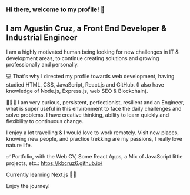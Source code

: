 ### Hi there, welcome to my profile! 👋

## I am Agustin Cruz, a Front End Developer & Industrial Engineer

I am a highly motivated human being looking for new challenges in IT & development areas, to continue creating solutions and growing professionally and personally.

💻 That's why I directed my profile towards web development, having studied HTML, CSS, JavaScript, React.js and GitHub. (I also have knowledge of Node.js, Express.js, web SEO & Blockchain). 

🙋🏻‍♂️ I am very curious, persistent, perfectionist, resilient and an Engineer, what is super useful in this environment to face the daily challenges and solve problems. I have creative thinking, ability to learn quickly and flexibility to continuous change. 

I enjoy a lot travelling & I would love to work remotely. Visit new places, knowing new people, and practice trekking are my passions, I really love nature life.

✅ Portfolio, with the Web CV, Some React Apps, a Mix of JavaScript little projects, etc.: 
https://kbcruz6.github.io/

Currently learning Next.js 💪🏻

Enjoy the journey!

<!--
**kbcruz6/kbcruz6** is a ✨ _special_ ✨ repository because its `README.md` (this file) appears on your GitHub profile.

Here are some ideas to get you started:

- 🔭 I’m currently working on ...
- 🌱 I’m currently learning React, to continue improving my skills!
- 👯 I’m looking to collaborate on ...
- 🤔 I’m looking for help with ...
- 💬 Ask me about ...
- 📫 How to reach me: ...
- 😄 Pronouns: ...
- ⚡ Fun fact: ...
-->

